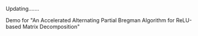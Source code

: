 Updating.......

Demo for "An Accelerated Alternating Partial Bregman Algorithm for ReLU-based Matrix Decomposition"
